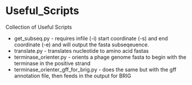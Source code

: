 # Useful_Scripts
Collection of Useful Scripts

* get_subseq.py - requires infile (-i) start coordinate (-s) and end coordinate (-e) and will output the fasta subseqeuence.
* translate.py - translates nucleotide to amino acid fastas
* terminase_orienter.py - orients a phage genome fasta to begin with the terminase in the positive strand
* terminase_orienter_gff_for_brig.py - does the same but with the gff annotation file, then feeds in the output for BRIG
